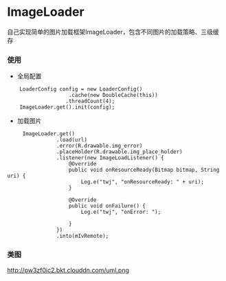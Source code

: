 # ImageLoader
自己实现简单的图片加载框架ImageLoader，包含不同图片的加载策略、三级缓存

### 使用
- 全局配置
```
    LoaderConfig config = new LoaderConfig()
                    .cache(new DoubleCache(this))
                   .threadCount(4);
    ImageLoader.get().init(config);
```

- 加载图片

```
     ImageLoader.get()
                .load(url)
                .error(R.drawable.img_error)
                .placeHolder(R.drawable.img_place_holder)
                .listener(new ImageLoadListener() {
                    @Override
                    public void onResourceReady(Bitmap bitmap, String uri) {
                        Log.e("twj", "onResourceReady: " + uri);
                    }

                    @Override
                    public void onFailure() {
                        Log.e("twj", "onError: ");

                    }
                })
                .into(mIvRemote);
```

### 类图

http://pw3zf0ic2.bkt.clouddn.com/uml.png
